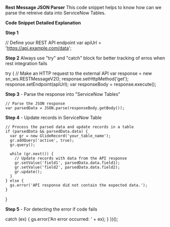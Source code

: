 **Rest Message JSON Parser**
This code snippet helps to know how can we parse the retreive data into ServiceNow Tables.

**Code Snippet Detailed Explanation**

**Step 1** 

  // Define your REST API endpoint
  var apiUrl = 'https://api.example.com/data';
  
**Step 2** Always use "try" and "catch" block for better tracking of erros when rest integration fails

  try {
    // Make an HTTP request to the external API
    var response = new sn_ws.RESTMessageV2();
    response.setHttpMethod('get');
    response.setEndpoint(apiUrl);
    var responseBody = response.execute();

**Step 3** - Parse the response into "ServiceNow Tables"

    // Parse the JSON response
    var parsedData = JSON.parse(responseBody.getBody());

  **Step 4**  - Update records in ServiceNow Table
  
    // Process the parsed data and update records in a table
    if (parsedData && parsedData.data) {
      var gr = new GlideRecord('your_table_name');
      gr.addQuery('active', true);
      gr.query();
      
      while (gr.next()) {
        // Update records with data from the API response
        gr.setValue('field1', parsedData.data.field1);
        gr.setValue('field2', parsedData.data.field2);
        gr.update();
      }
    } else {
      gs.error('API response did not contain the expected data.');
    }
  }
  
  **Step 5** - For detecting the error if code fails
  
  catch (ex) {
    gs.error('An error occurred: ' + ex);
  }
})();
